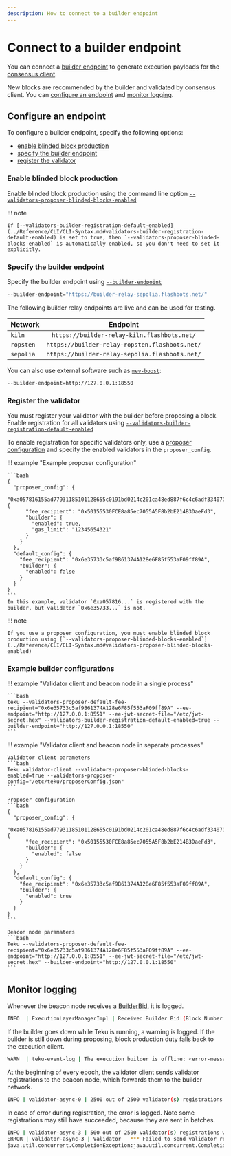 ```yaml
---
description: How to connect to a builder endpoint
---
```


# Connect to a builder endpoint

You can connect a [builder endpoint](../Concepts/Builder-Endpoint.md) to generate execution
payloads for the [consensus client](../Concepts/Merge.md#consensus-clients).

New blocks are recommended by the builder and validated by consensus client.
You can [configure an endpoint](#configure-an-endpoint) and [monitor logging](#monitor-logging).

## Configure an endpoint

To configure a builder endpoint, specify the following options:

* [enable blinded block production](#enable-blinded-block-production)
* [specify the builder endpoint](#specify-the-builder-endpoint)
* [register the validator](#register-the-validator)

### Enable blinded block production

Enable blinded block production using the command line option [`--validators-proposer-blinded-blocks-enabled`](../Reference/CLI/CLI-Syntax.md#validators-proposer-blinded-blocks-enabled)

!!! note

    If [--validators-builder-registration-default-enabled](../Reference/CLI/CLI-Syntax.md#validators-builder-registration-default-enabled) is set to true, then `--validators-proposer-blinded-blocks-enabled` is automatically enabled, so you don't need to set it explicitly.

### Specify the builder endpoint

Specify the builder endpoint using [`--builder-endpoint`](../Reference/CLI/CLI-Syntax.md#builder-endpoint)

```bash
--builder-endpoint="https://builder-relay-sepolia.flashbots.net/"
```

The following builder relay endpoints are live and can be used for testing.

| Network | Endpoint |
|:--------|:-------:|
| `kiln`    | `https://builder-relay-kiln.flashbots.net/`    |
| `ropsten` | `https://builder-relay-ropsten.flashbots.net/` |
| `sepolia` | `https://builder-relay-sepolia.flashbots.net/` |

You can also use external software such as [`mev-boost`](https://github.com/flashbots/mev-boost):

```bash
--builder-endpoint=http://127.0.0.1:18550
```

### Register the validator

You must register your validator with the builder before proposing a block.
Enable registration for all validators using [`--validators-builder-registration-default-enabled`](../Reference/CLI/CLI-Syntax.md#validators-builder-registration-default-enabled)

To enable registration for specific validators only, use a [proposer configuration](../Reference/CLI/CLI-Syntax.md#validators-proposer-config)
and specify the enabled validators in the `proposer_config`.

!!! example "Example proposer configuration"

    ```bash
    {
      "proposer_config": {
        "0xa057816155ad77931185101128655c0191bd0214c201ca48ed887f6c4c6adf334070efcd75140eada5ac83a92506dd7a": {
          "fee_recipient": "0x50155530FCE8a85ec7055A5F8b2bE214B3DaeFd3",
          "builder": {
            "enabled": true,
            "gas_limit": "12345654321"
          }
        }
      },
      "default_config": {
        "fee_recipient": "0x6e35733c5af9B61374A128e6F85f553aF09ff89A",
        "builder": {
          "enabled": false
        }
      }
    }
    ```
    In this example, validator `0xa057816...` is registered with the builder, but validator `0x6e35733...` is not.

!!! note

    If you use a proposer configuration, you must enable blinded block production using [`--validators-proposer-blinded-blocks-enabled`](../Reference/CLI/CLI-Syntax.md#validators-proposer-blinded-blocks-enabled)

### Example builder configurations

!!! example "Validator client and beacon node in a single process"

    ```bash
    teku --validators-proposer-default-fee-recipient="0x6e35733c5af9B61374A128e6F85f553aF09ff89A" --ee-endpoint="http://127.0.0.1:8551" --ee-jwt-secret-file="/etc/jwt-secret.hex" --validators-builder-registration-default-enabled=true --builder-endpoint="http://127.0.0.1:18550"
    ```

!!! example "Validator client and beacon node in separate processes"

    Validator client parameters
    ```bash
    Teku validator-client --validators-proposer-blinded-blocks-enabled=true --validators-proposer-config="/etc/teku/proposerConfig.json"
    ```

    Proposer configuration
    ```bash
    {
      "proposer_config": {
        "0xa057816155ad77931185101128655c0191bd0214c201ca48ed887f6c4c6adf334070efcd75140eada5ac83a92506dd7a": {
          "fee_recipient": "0x50155530FCE8a85ec7055A5F8b2bE214B3DaeFd3",
          "builder": {
            "enabled": false
          }
        }
      },
      "default_config": {
        "fee_recipient": "0x6e35733c5af9B61374A128e6F85f553aF09ff89A",
        "builder": {
          "enabled": true
        }
      }
    }
    ```

    Beacon node paramaters
    ```bash
    Teku --validators-proposer-default-fee-recipient="0x6e35733c5af9B61374A128e6F85f553aF09ff89A" --ee-endpoint="http://127.0.0.1:8551" --ee-jwt-secret-file="/etc/jwt-secret.hex" --builder-endpoint="http://127.0.0.1:18550"
    ```

## Monitor logging

Whenever the beacon node receives a [BuilderBid](https://github.com/ethereum/builder-specs/blob/440113761fe692bef23b2e507162bd96c6087745/specs/builder.md), it is logged.

```bash
INFO  | ExecutionLayerManagerImpl | Received Builder Bid (Block Number = 622344, Block Hash = 0x7bfb24a2c4f54524e41af074557684e0ab17391af425ef23268640dace637954, MEV Reward (wei) = 105000000147000, Gas Limit = 29999972, Gas Used = 21000)

```

If the builder goes down while Teku is running, a warning is logged.
If the builder is still down during proposing, block production duty falls back to the execution client.

```bash
WARN  | teku-event-log | The execution builder is offline: <error-message>. Block production will fallback to the execution engine.

```

At the beginning of every epoch, the validator client sends validator registrations to the beacon node,
which forwards them to the builder network.

```bash
INFO | validator-async-0 | 2500 out of 2500 validator(s) registrations were successfully sent to the Beacon Node.
```

In case of error during registration, the error is logged.
Note some registrations may still have succeeded, because they are sent in batches.

```bash
INFO | validator-async-3 | 500 out of 2500 validator(s) registrations were successfully sent to the Beacon Node.
ERROR | validator-async-3 | Validator   *** Failed to send validator registrations to Beacon Node
java.util.concurrent.CompletionException:java.util.concurrent.CompletionException...............
```
